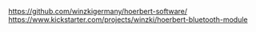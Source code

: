 https://github.com/winzkigermany/hoerbert-software/
https://www.kickstarter.com/projects/winzki/hoerbert-bluetooth-module
